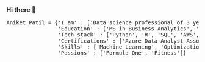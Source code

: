 ### Hi there 👋

<pre>
Aniket_Patil = {'I_am' : ['Data science professional of 3 years', 'Learner of a lifetime'],
                'Education' : ['MS in Business Analytics', 'BE in Computer Engineering'],
                'Tech_stack' : ['Python', 'R', 'SQL', 'AWS', 'Azure', 'Power BI', 'Tableau'],
                'Certifications' : ['Azure Data Analyst Associate','Azure Data Fundamentals'],
                'Skills' : ['Machine Learning', 'Optimization', 'Visualization', 'Data Transformation', 'A/B Testing'],
                'Passions' : ['Formula One', 'Fitness']}
</pre>

<!--
**aniketcomps/aniketcomps** is a ✨ _special_ ✨ repository because its `README.md` (this file) appears on your GitHub profile.

Here are some ideas to get you started:

- 🔭 I’m currently working on ...
- 🌱 I’m currently learning ...
- 👯 I’m looking to collaborate on ...
- 🤔 I’m looking for help with ...
- 💬 Ask me about ...
- 📫 How to reach me: ...
- 😄 Pronouns: ...
- ⚡ Fun fact: ...
-->
